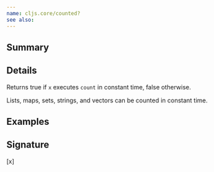 ```yaml
---
name: cljs.core/counted?
see also:
---
```


## Summary

## Details

Returns true if `x` executes `count` in constant time, false otherwise.

Lists, maps, sets, strings, and vectors can be counted in constant time.

## Examples

## Signature
[x]
